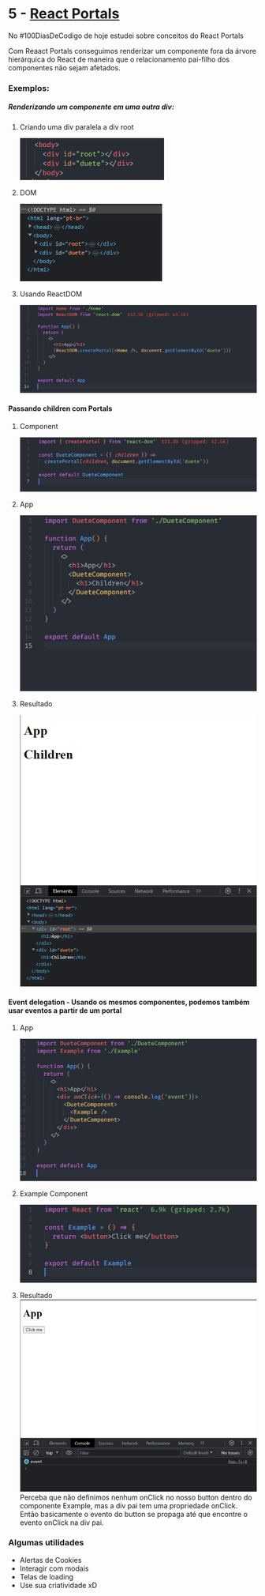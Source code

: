 # 5 - [React Portals](https://trilha.info/roadmap/react#Portals)

No #100DiasDeCodigo de hoje estudei sobre conceitos do React Portals

Com Reaact Portals conseguimos renderizar um componente fora da árvore hierárquica do React de maneira que o relacionamento pai-filho dos componentes não sejam afetados.

### Exemplos:

##### Renderizando um componente em uma outra div:

1. Criando uma div paralela a div root

   ![Alt text](image-2.png)

2. DOM

   ![Alt text](image-3.png)

3. Usando ReactDOM

   ![Alt text](image-4.png)

#### Passando children com Portals

1. Component

   ![Alt text](image-8.png)

2. App

   ![Alt text](image-5.png)

3. Resultado

   ![Alt text](image-7.png)

#### Event delegation - Usando os mesmos componentes, podemos também usar eventos a partir de um portal

1. App

   ![Alt text](image-6.png)

2. Example Component

   ![Alt text](image-9.png)

3. Resultado
   ![Alt text](image-10.png)
   Perceba que não definimos nenhum onClick no nosso button dentro do componente Example, mas a div pai tem uma propriedade onClick. Então basicamente o evento do button se propaga até que encontre o evento onClick na div pai.

### Algumas utilidades

- Alertas de Cookies
- Interagir com modais
- Telas de loading
- Use sua criatividade xD
